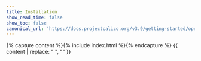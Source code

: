 ```yaml
---
title: Installation
show_read_time: false
show_toc: false
canonical_url: 'https://docs.projectcalico.org/v3.9/getting-started/openstack/installation/index'
---
```

{% capture content %}{% include index.html %}{% endcapture %}
{{ content | replace: "    ", "" }}